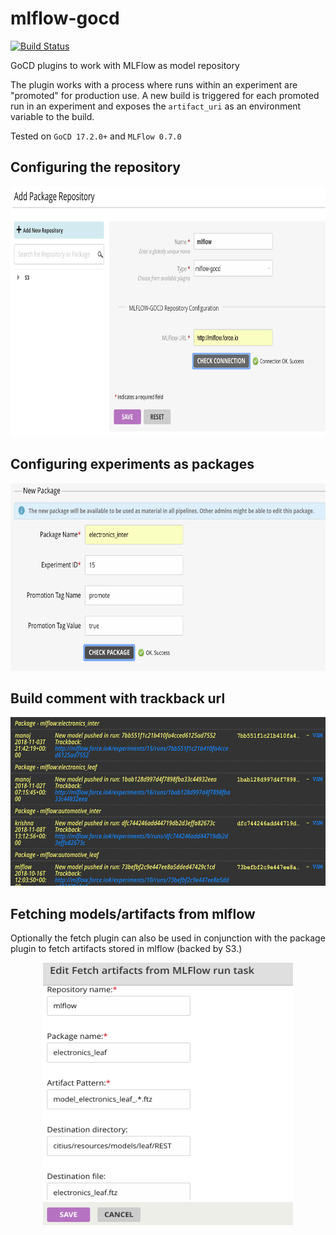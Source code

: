# mlflow-gocd
[![Build Status](https://travis-ci.org/indix/mlflow-gocd.svg?branch=master)](https://travis-ci.org/indix/mlflow-gocd)

GoCD plugins to work with MLFlow as model repository

The plugin works with a process where runs within an experiment are "promoted" for production use. A new build is triggered for each promoted run in an experiment and exposes the `artifact_uri` as an environment variable to the build.

Tested on `GoCD 17.2.0+` and `MLFlow 0.7.0`

## Configuring the repository

<p align="center">
<img src="docs/configure-repository.png" width="801px" height="400px"/>
</p>

## Configuring experiments as packages

<p align="center">
<img src="docs/configure-package.png" width="600px" height="300px"/>
</p>

## Build comment with trackback url

<p align="center">
<img src="docs/trackback.png" width="600px" height="270px"/>
</p>

## Fetching models/artifacts from mlflow

Optionally the fetch plugin can also be used in conjunction with the package plugin to fetch artifacts stored in mlflow (backed by S3.)

<p align="center">
<img src="docs/fetch.png" width="400px" height="420px"/>
</p>


